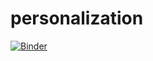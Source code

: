 # personalization

[![Binder](https://mybinder.org/badge_logo.svg)](https://mybinder.org/v2/gh/syeehyn/personalization/master)
